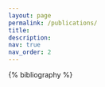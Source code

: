 ```yaml
---
layout: page
permalink: /publications/
title: 
description: 
nav: true
nav_order: 2
---
```


<!-- _pages/publications.md -->
<div class="publications">

{% bibliography %}

</div>
